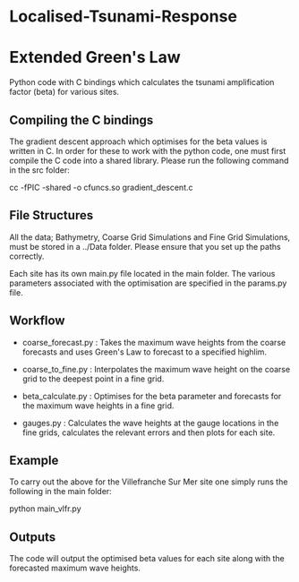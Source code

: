 # Localised-Tsunami-Response

Extended Green's Law
=====

Python code with C bindings which calculates the tsunami amplification factor (beta)
for various sites.

## Compiling the C bindings

The gradient descent approach which optimises for the beta values is written in C.
In order for these to work with the python code, one must first compile the C code
into a shared library. Please run the following command in the src folder:

cc -fPIC -shared -o cfuncs.so gradient_descent.c

## File Structures

All the data; Bathymetry, Coarse Grid Simulations and Fine Grid Simulations, must be stored in
a ../Data folder. Please ensure that you set up the paths correctly.

Each site has its own main.py file located in the main folder.
The various parameters associated with the optimisation are specified in the params.py file.

## Workflow

- coarse_forecast.py : Takes the maximum wave heights from the coarse forecasts and uses
Green's Law to forecast to a specified highlim.

- coarse_to_fine.py : Interpolates the maximum wave height on the coarse grid to the
deepest point in a fine grid.

- beta_calculate.py : Optimises for the beta parameter and forecasts for the maximum
wave heights in a fine grid.

- gauges.py : Calculates the wave heights at the gauge locations in the fine grids,
calculates the relevant errors and then plots for each site.

## Example
To carry out the above for the Villefranche Sur Mer site one simply runs
the following in the main folder:

python main_vlfr.py

## Outputs
The code will output the optimised beta values for each site along with the forecasted
maximum wave heights.
